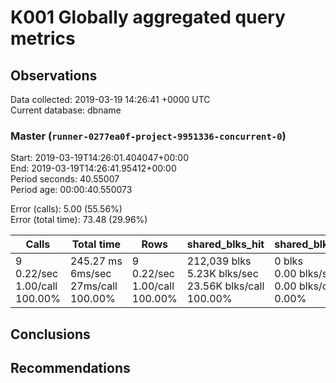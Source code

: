 # K001 Globally aggregated query metrics

## Observations ##
Data collected: 2019-03-19 14:26:41 +0000 UTC  
Current database: dbname  



### Master (`runner-0277ea0f-project-9951336-concurrent-0`) ###
Start: 2019-03-19T14:26:01.404047+00:00  
End: 2019-03-19T14:26:41.95412+00:00  
Period seconds: 40.55007  
Period age: 00:00:40.550073  

Error (calls): 5.00 (55.56%)  
Error (total time): 73.48 (29.96%)

Calls | Total&nbsp;time | Rows | shared_blks_hit | shared_blks_read | shared_blks_dirtied | shared_blks_written | blk_read_time | blk_write_time | kcache_reads | kcache_writes | kcache_user_time_ms | kcache_system_time 
-------|------------|------|-----------------|------------------|---------------------|---------------------|---------------|----------------|--------------|---------------|---------------------|--------------------
9<br/>0.22/sec<br/>1.00/call<br/>100.00% |245.27&nbsp;ms<br/>6ms/sec<br/>27ms/call<br/>100.00% |9<br/>0.22/sec<br/>1.00/call<br/>100.00% |212,039&nbsp;blks<br/>5.23K&nbsp;blks/sec<br/>23.56K&nbsp;blks/call<br/>100.00% |0&nbsp;blks<br/>0.00&nbsp;blks/sec<br/>0.00&nbsp;blks/call<br/>0.00% |0&nbsp;blks<br/>0.00&nbsp;blks/sec<br/>0.00&nbsp;blks/call<br/>0.00% |0&nbsp;blks<br/>0.00&nbsp;blks/sec<br/>0.00&nbsp;blks/call<br/>0.00% |0.00&nbsp;ms<br/>0s/sec<br/>0s/call<br/>0.00% |0.00&nbsp;ms<br/>0s/sec<br/>0s/call<br/>0.00% |0.00&nbsp;bytes<br/>0.00&nbsp;bytes/sec<br/>0.00&nbsp;bytes/call<br/>0.00% |0.00&nbsp;bytes<br/>0.00&nbsp;bytes/sec<br/>0.00&nbsp;bytes/call<br/>0.00% |0.00&nbsp;ms<br/>0s/sec<br/>0s/call<br/>0.00% |0.00&nbsp;ms<br/>0s/sec<br/>0s/call<br/>0.00%





## Conclusions ##


## Recommendations ##

